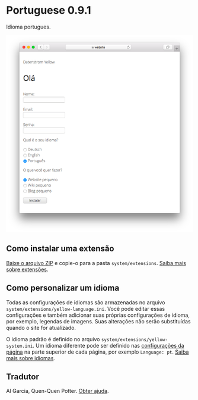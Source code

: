 # Portuguese 0.9.1

Idioma portugues.

<p align="center"><img src="SCREENSHOT.png" alt="Captura de tela"></p>

## Como instalar uma extensão

[Baixe o arquivo ZIP](https://github.com/annaesvensson/yellow-language/raw/main/downloads/portuguese.zip) e copie-o para a pasta `system/extensions`. [Saiba mais sobre extensões](https://github.com/annaesvensson/yellow-update).

## Como personalizar um idioma

Todas as configurações de idiomas são armazenadas no arquivo `system/extensions/yellow-language.ini`. Você pode editar essas configurações e também adicionar suas próprias configurações de idioma, por exemplo, legendas de imagens. Suas alterações não serão substituídas quando o site for atualizado.

O idioma padrão é definido no arquivo `system/extensions/yellow-system.ini`. Um idioma diferente pode ser definido nas [configurações da página](https://github.com/annaesvensson/yellow-core#settings-page) na parte superior de cada página, por exemplo `Language: pt`. [Saiba mais sobre idiomas](https://datenstrom.se/yellow/help/how-to-customise-a-language).

## Tradutor

Al Garcia, Quen-Quen Potter. [Obter ajuda](https://datenstrom.se/yellow/help/).
